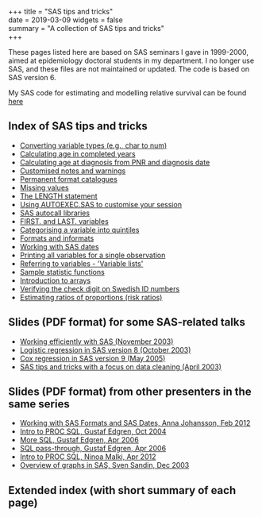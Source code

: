 +++
title = "SAS tips and tricks"  
date = 2019-03-09
widgets = false  
summary = "A collection of SAS tips and tricks"  
+++

These pages listed here are based on SAS seminars I gave in 1999-2000, aimed at epidemiology doctoral students in my department. I no longer use SAS, and these files are not maintained or updated. The code is based on SAS version 6.

My SAS code for estimating and modelling relative survival can be found [here](/software/sas/)

## Index of SAS tips and tricks

- <a href="/sastips/char_to_num/">Converting variable types (e.g., char to num)</a>
- <a href="/sastips/age/">Calculating age in completed years</a>
- <a href="/sastips/age_dx/">Calculating age at diagnosis from PNR and diagnosis date</a>
- <a href="/sastips/warnings/">Customised notes and warnings</a>
- <a href="/sastips/format_catalog/">Permanent format catalogues</a>
- <a href="/sastips/missing/">Missing values</a>
- <a href="/sastips/length/">The LENGTH statement</a>
- <a href="/sastips/autoexec/">Using AUTOEXEC.SAS to customise your session</a>
- <a href="/sastips/autocall/">SAS autocall libraries</a>
- <a href="/sastips/set_by/">FIRST. and LAST. variables</a>
- <a href="/sastips/quintiles/">Categorising a variable into quintiles</a>
- <a href="/sastips/formats/">Formats and informats</a>
- <a href="/sastips/dates/">Working with SAS dates</a>      
- <a href="/sastips/print_all_vars/">Printing all variables for a single observation</a>
- <a href="/sastips/variable_lists/">Referring to variables - 'Variable lists'</a> 
- <a href="/sastips/functions/">Sample statistic functions</a>
- <a href="/sastips/arrays/">Introduction to arrays</a>
- <a href="/sastips/pnr_check/">Verifying the check digit on Swedish ID numbers</a>      
- <a href="/sastips/renal2/">Estimating ratios of proportions (risk ratios)</a>      

## Slides (PDF format) for some SAS-related talks

- [Working efficiently with SAS (November 2003)](/sastips/sas_efficiency8.pdf)
- [Logistic regression in SAS version 8 (October 2003)](/sastips/sas_logistic_seminar8.pdf)
- [Cox regression in SAS version 9 (May 2005)](/sastips/sas_phreg_seminar20050527_8.pdf)
- [SAS tips and tricks with a focus on data cleaning (April 2003)](/sastips/sas_tips_cleaning8.pdf)

## Slides (PDF format) from other presenters in the same series

- [Working with SAS Formats and SAS Dates, Anna Johansson, Feb 2012](/sastips/20120227_dates.pdf)
- [Intro to PROC SQL, Gustaf Edgren, Oct 2004](/sastips/proc_sql_slides_20041026.pdf) 
- [More SQL, Gustaf Edgren, Apr 2006](/sastips/sql2_seminar_slides.pdf)
- [SQL pass-through, Gustaf Edgren, Apr 2006](/sastips/sql2_pass-through_seminar_slides.pdf)
- [Intro to PROC SQL, Ninoa Malki, Apr 2012](/sastips/ninoa_malki_SAS_20120412.pdf) 
- [Overview of graphs in SAS, Sven Sandin, Dec 2003](/sastips/presentation3.pdf)
            
## Extended index (with short summary of each page)

